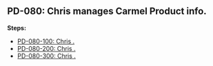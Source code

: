 ## PD-080: Chris manages Carmel Product info.

**Steps:**

- [PD-080-100: Chris .](100)
- [PD-080-200: Chris .](200)
- [PD-080-300: Chris .](300)